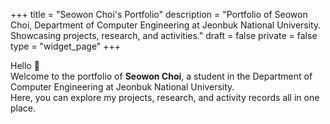 +++
title = "Seowon Choi's Portfolio"
description = "Portfolio of Seowon Choi, Department of Computer Engineering at Jeonbuk National University. Showcasing projects, research, and activities."
draft = false
private = false
type = "widget_page"
+++

Hello 👋  
Welcome to the portfolio of **Seowon Choi**, a student in the Department of Computer Engineering at Jeonbuk National University.  
Here, you can explore my projects, research, and activity records all in one place.
